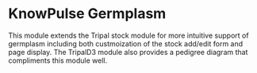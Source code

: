 # KnowPulse Germplasm

This module extends the Tripal stock module for more intuitive support of germplasm including both custmoization of the stock add/edit form and page display. The TripalD3 module also provides a pedigree diagram that compliments this module well.
